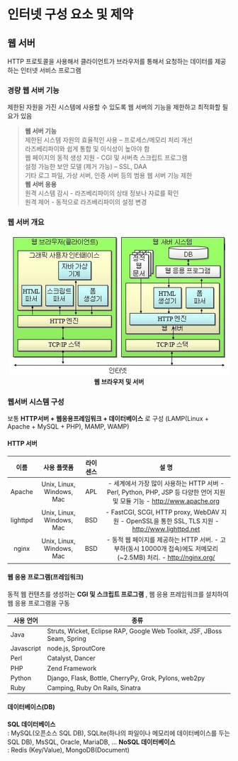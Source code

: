 # 인터넷 구성 요소 및 제약

## 웹 서버
HTTP 프로토콜을 사용해서 클라이언트가 브라우저를 통해서 요청하는 데이터를 제공하는 인터넷 서비스 프로그램<br/>

### 경량 웹 서버 기능
제한된 자원을 가진 시스템에 사용할 수 있도록 웹 서버의 기능을 제한하고 최적화할 필요가 있음<br/>

> __웹 서버 기능__ <br/>
> 제한된 시스템 자원의 효율적인 사용 – 프로세스/메모리 처리 개선<br/>
> 라즈베리파이와 쉽게 통합 및 이식성이 높아야 함<br/>
> 웹 페이지의 동적 생성 지원 - CGI 및 서버측 스크립트 프로그램<br/>
> 설정 가능한 보안 모델 (제거 가능) – SSL, DAA<br/>
> 기타 로그 파일, 가상 서버, 인증 서버 등의 범용 웹 서버 기능 제한<br/>
> __웹 서버 응용__ <br/>
> 원격 시스템 감시 - 라즈베리파이의 상태 정보나 자료를 확인<br/>
> 원격 제어 - 동적으로 라즈베리파이의 설정 변경<br/>

### 웹 서버 개요
<p align="center">
    <img src="images/브라우저_서버_인터페이스.JPG"><br/> 
    <span><b>웹 브라우저 및 서버 </b></span>
</p>

### 웹서버 시스템 구성
보통 __HTTP서버 + 웹응용프레임워크 + 데이터베이스__ 로 구성 (LAMP(Linux + Apache + MySQL + PHP), MAMP, WAMP)<br/>

#### HTTP 서버

|       이름      |            사용   플랫폼           |     라이센스    |                                                                          설 명                                                                         |
|:---------------:|:----------------------------------:|:---------------:|:------------------------------------------------------------------------------------------------------------------------------------------------------:|
|      Apache     |     Unix,   Linux, Windows, Mac    |        APL      |     - 세계에서   가장   많이 사용하는 HTTP   서버     -   Perl,   Python, PHP, JSP 등   다양한 언어 지원 및 모듈 기능     -   http://www.apache.org    |
|     lighttpd    |     Unix,   Linux, Windows, Mac    |        BSD      |     - FastCGI,   SCGI, HTTP proxy, WebDAV   지원     - OpenSSL을   통한 SSL,   TLS 지원     -   http://www.lighttpd.net                                |
|       nginx     |     Unix,   Linux, Windows, Mac    |        BSD      |     - 동적   웹 페이지를 제공하는 HTTP   서버.     - 고부하(동시 10000개   접속)에도   저메모리(~2.5MB)   처리.     -   http://nginx.org/              |

#### 웹 응용 프로그램(프레임워크)
동적 웹 컨텐츠를 생성하는 __CGI 및 스크립트 프로그램__ , 웹 응용 프레임워크를 설치하여 웹 응용 프로그램을 구동<br/>

|     사용 언어     |     종류                                                                          |
|-------------------|-----------------------------------------------------------------------------------|
|     Java          |     Struts, Wicket, Eclipse RAP,   Google Web Toolkit, JSF, JBoss Seam, Spring    |
|     Javascript    |     node.js, SproutCore                                                           |
|     Perl          |     Catalyst, Dancer                                                              |
|     PHP           |     Zend Framework                                                                |
|     Python        |     Django, Flask, Bottle, CherryPy, Grok,   Pylons, web2py                       |
|     Ruby          |     Camping,   Ruby On Rails, Sinatra                                             |

#### 데이터베이스(DB)

__SQL 데이터베이스__ <br/>
: MySQL(오픈소스 SQL DB), SQLite(하나의 파일이나 메모리에 데이터베이스를 두는 SQL DB), MsSQL, Oracle, MariaDB, ...
__NoSQL 데이터베이스__ <br/>
: Redis (Key/Value), MongoDB(Document)
